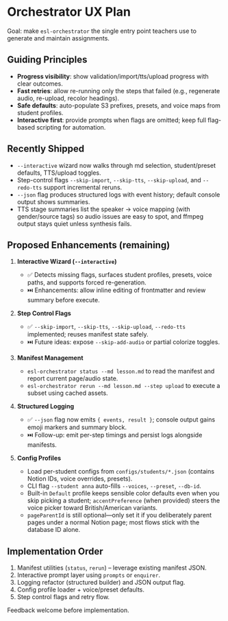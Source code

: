 # Orchestrator UX Plan

Goal: make `esl-orchestrator` the single entry point teachers use to generate and maintain assignments.

## Guiding Principles

- **Progress visibility**: show validation/import/tts/upload progress with clear outcomes.
- **Fast retries**: allow re-running only the steps that failed (e.g., regenerate audio, re-upload, recolor headings).
- **Safe defaults**: auto-populate S3 prefixes, presets, and voice maps from student profiles.
- **Interactive first**: provide prompts when flags are omitted; keep full flag-based scripting for automation.

## Recently Shipped

- `--interactive` wizard now walks through md selection, student/preset defaults, TTS/upload toggles.
- Step-control flags `--skip-import`, `--skip-tts`, `--skip-upload`, and `--redo-tts` support incremental reruns.
- `--json` flag produces structured logs with event history; default console output shows summaries.
- TTS stage summaries list the speaker → voice mapping (with gender/source tags) so audio issues are easy to spot, and ffmpeg output stays quiet unless synthesis fails.

## Proposed Enhancements (remaining)

1. **Interactive Wizard (`--interactive`)**
   - ✅ Detects missing flags, surfaces student profiles, presets, voice paths, and supports forced re-generation.
   - ⏭️ Enhancements: allow inline editing of frontmatter and review summary before execute.

2. **Step Control Flags**
   - ✅ `--skip-import`, `--skip-tts`, `--skip-upload`, `--redo-tts` implemented; reuses manifest state safely.
   - ⏭️ Future ideas: expose `--skip-add-audio` or partial colorize toggles.

3. **Manifest Management**
   - `esl-orchestrator status --md lesson.md` to read the manifest and report current page/audio state.
   - `esl-orchestrator rerun --md lesson.md --step upload` to execute a subset using cached assets.

4. **Structured Logging**
   - ✅ `--json` flag now emits `{ events, result }`; console output gains emoji markers and summary block.
   - ⏭️ Follow-up: emit per-step timings and persist logs alongside manifests.

5. **Config Profiles**
   - Load per-student configs from `configs/students/*.json` (contains Notion IDs, voice overrides, presets).
   - CLI flag `--student anna` auto-fills `--voices`, `--preset`, `--db-id`.
   - Built-in `Default` profile keeps sensible color defaults even when you skip picking a student; `accentPreference` (when provided) steers the voice picker toward British/American variants.
   - `pageParentId` is still optional—only set it if you deliberately parent pages under a normal Notion page; most flows stick with the database ID alone.

## Implementation Order

1. Manifest utilities (`status`, `rerun`) – leverage existing manifest JSON.
2. Interactive prompt layer using `prompts` or `enquirer`.
3. Logging refactor (structured builder) and JSON output flag.
4. Config profile loader + voice/preset defaults.
5. Step control flags and retry flow.

Feedback welcome before implementation.
